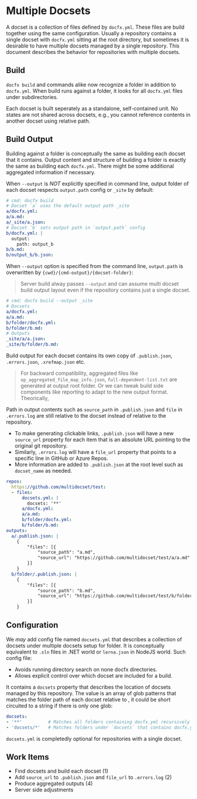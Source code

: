 # Multiple Docsets

A docset is a collection of files defined by `docfx.yml`. These files are build together using the same configuration. Usually a repository contains a single docset with `docfx.yml` sitting at the root directory, but sometimes it is desirable to have multiple docsets managed by a single repository.
This document describes the behavior for repositories with multiple docsets.

## Build

`docfx build` and commands alike now recognize a folder in addition to `docfx.yml`. When build runs against a folder, it looks for all `docfx.yml` files under subdirectories.

Each docset is built seperately as a standalone, self-contained unit. No states are not shared across docsets, e.g., you cannot reference contents in another docset using relative path.

## Build Output

Building against a folder is conceptually the same as building each docset that it contains. Output content and structure of building a folder is exactly the same as building each `docfx.yml`. There might be some additional aggregated information if necessary.

When `--output` is _NOT_ explicitly specified in command line, output folder of each docset respects `output.path` config or `_site` by default:

```yml
# cmd: docfx build
# Docset `a` uses the default output path _site
a/docfx.yml:
a/a.md:
a/_site/a.json:
# Docset `b` sets output path in `output.path` config
b/docfx.yml: |
  output:
    path: output_b
b/b.md:
b/output_b/b.json:
```

When `--output` option is specified from the command line, `output.path` is overwritten by `{cwd}/{cmd-output}/{docset-folder}`:

> Server build alway passes `--output` and can assume multi docset build output layout even if the repository contains just a single docset.

```yml
# cmd: docfx build --output _site
# Docsets
a/docfx.yml:
a/a.md:
b/folder/docfx.yml:
b/folder/b.md:
# Outputs
_site/a/a.json:
_site/b/folder/b.md:
```

Build output for each docset contains its own copy of `.publish.json`, `.errors.json`, `.xrefmap.json` etc.

> For backward compatibility, aggregated files like `op_aggregated_file_map_info.json`, `full-dependent-list.txt` are generated at output root folder. Or we can tweak build side components like reporting to adapt to the new output format. Theorically, 

Path in output contents such as `source_path` in `.publish.json` and `file` in `.errors.log` are still relative to the docset instead of relative to the repository.

- To make generating clickable links, `.publish.json` will have a new `source_url` property for each item that is an absolute URL pointing to the original git repository.
- Similarly, `.errors.log` will have a `file_url` property that points to a specific line in GitHub or Azure Repos.
- More information are added to `.publish.json` at the root level such as `docset_name` as needed.

```yml
repos:
  https://github.com/multidocset/test:
  - files:
      docsets.yml: |
        docsets: '**'
      a/docfx.yml:
      a/a.md:
      b/folder/docfx.yml:
      b/folder/b.md:
outputs:
  a/.publish.json: |
    {
        "files": [{
            "source_path": "a.md",
            "source_url": "https://github.com/multidocset/test/a/a.md"
        }]
    }
  b/folder/.publish.json: |
    {
        "files": [{
            "source_path": "b.md",
            "source_url": "https://github.com/multidocset/test/b/folder/b.md"
        }]
    }
```

## Configuration

We _may_ add config file named `docsets.yml` that describes a collection of docsets under multiple docsets setup for folder.
It is conceptually equivalent to `.sln` files in .NET world or `lerna.json` in NodeJS world. Such config file:

- Avoids running directory search on none docfx directories.
- Allows explicit control over which docset are included for a build.

It contains a `docsets` property that describes the location of docsets managed by this repository. The value is an array of glob patterns that matches the folder path of each docset relative to , it could be short circuited to a string if there is only one glob:

```yml
docsets:
- '**'          # Matches all folders containing docfx.yml recursively
- 'docsets/*'   # Matches folders under `docsets` that contains docfx.yml
```

`docsets.yml` is completedly optional for repositories with a single docset.

## Work Items

- Find docsets and build each docset (1)
- Add `source_url` to `.publish.json` and `file_url` to `.errors.log` (2)
- Produce aggregated outputs (4)
- Server side adjustments
